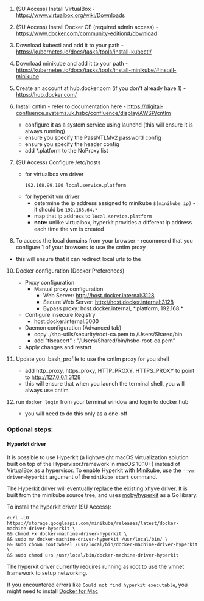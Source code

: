 1. (SU Access) Install VirtualBox - https://www.virtualbox.org/wiki/Downloads

2. (SU Access) Install Docker CE (required admin access) - https://www.docker.com/community-edition#/download

3. Download kubectl and add it to your path - https://kubernetes.io/docs/tasks/tools/install-kubectl/

4. Download minikube and add it to your path - https://kubernetes.io/docs/tasks/tools/install-minikube/#install-minikube

5. Create an account at hub.docker.com (if you don't already have 1) - https://hub.docker.com/

6. Install cntlm - refer to documentation here - https://digital-confluence.systems.uk.hsbc/confluence/display/AWSP/cntlm
    - configure it as a system service using launchd (this will ensure it is always running)
    - ensure you specify the PassNTLMv2 password config
    - ensure you specify the header config
    - add \*.platform to the NoProxy list

7. (SU Access) Configure /etc/hosts
    - for virtualbox vm driver
      ```
      192.168.99.100 local.service.platform
      ```
    - for hyperkit vm driver
      - determine the ip address assigned to minikube `$(minikube ip)` - it should be `192.168.64.*`
      - map that ip address to `local.service.platform`
      - **note:** unlike virtualbox, hyperkit provides a different ip address each time the vm is created


9. To access the local domains from your browser - recommend that you configure 1 of your browsers to use the cntlm proxy
  - this will ensure that it can redirect local urls to the

10. Docker configuration (Docker Preferences)
    - Proxy configuration
      - Manual proxy configuration
        - Web Server: http://host.docker.internal:3128
        - Secure Web Server: http://host.docker.internal:3128
        - Bypass proxy: host.docker.internal, \*.platform, 192.168.*
    - Configure insecure Registry
      - host.docker.internal:5000
    - Daemon configuration (Advanced tab)
      - copy ./shp-utils/security/root-ca.pem to /Users/Shared/bin
      - add "tlscacert" : "/Users/Shared/bin/hsbc-root-ca.pem"
    - Apply changes and restart

11. Update you .bash_profile to use the cntlm proxy for you shell
    - add http_proxy, https_proxy, HTTP_PROXY, HTTPS_PROXY to point to http://127.0.0.1:3128
    - this will ensure that when you launch the terminal shell, you will always use cntlm

12. run `docker login` from your terminal window and login to docker hub
    - you will need to do this only as a one-off


### Optional steps:

#### Hyperkit driver

It is possible to use Hyperkit (a lightweight macOS virtualization solution built on top of the Hypervisor.framework in macOS 10.10+) instead of VirtualBox as a hypervisor. To enable Hyperkit with Minikube, use the `--vm-driver=hyperkit` argument of the `minikube start` command.

The Hyperkit driver will eventually replace the existing xhyve driver.
It is built from the minikube source tree, and uses [moby/hyperkit](http://github.com/moby/hyperkit) as a Go library.

To install the hyperkit driver (SU Access):

```shell
curl -LO https://storage.googleapis.com/minikube/releases/latest/docker-machine-driver-hyperkit \
&& chmod +x docker-machine-driver-hyperkit \
&& sudo mv docker-machine-driver-hyperkit /usr/local/bin/ \
&& sudo chown root:wheel /usr/local/bin/docker-machine-driver-hyperkit \
&& sudo chmod u+s /usr/local/bin/docker-machine-driver-hyperkit
```

The hyperkit driver currently requires running as root to use the vmnet framework to setup networking.

If you encountered errors like `Could not find hyperkit executable`, you might need to install [Docker for Mac](https://store.docker.com/editions/community/docker-ce-desktop-mac)
